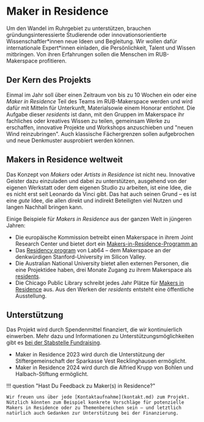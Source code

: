 # Maker in Residence

Um den Wandel im Ruhrgebiet zu unterstützen, brauchen gründungsinteressierte Studierende oder innovationsorientierte Wissenschaftler\*innen neue Ideen und Begleitung. Wir wollen dafür internationale Expert\*innen einladen, die Persönlichkeit, Talent und Wissen mitbringen. Von ihren Erfahrungen sollen die Menschen im RUB-Makerspace profitieren.

## Der Kern des Projekts

Einmal im Jahr soll über einen Zeitraum von bis zu 10 Wochen ein oder eine *Maker in Residence* Teil des Teams im RUB-Makerspace werden und wird dafür mit Mitteln für Unterkunft, Materialsowie einem Honorar entlohnt. Die Aufgabe dieser *residents* ist dann, mit den Gruppen im Makerspace ihr fachliches oder kreatives Wissen zu teilen, gemeinsam Werke zu erschaffen, innovative Projekte und Workshops anzuschieben und "neuen Wind reinzubringen". Auch klassische Fächergrenzen sollen aufgebrochen und neue Denkmuster ausprobiert werden können. 


## Makers in  Residence weltweit

Das Konzept von *Makers* oder *Artists in Residence* ist nicht neu. Innovative Geister dazu einzuladen und dabei zu unterstützen, ausgehend von der eigenen Werkstatt oder dem eigenen Studio zu arbeiten, ist eine Idee, die es nicht erst seit Leonardo da Vinci gibt. Das hat auch seinen Grund – es ist eine *gute* Idee, die allen direkt und indirekt Beteiligten viel Nutzen und langen Nachhall bringen kann. 

Einige Beispiele für *Makers in Residence* aus der ganzen Welt in jüngeren Jahren: 

- Die europäische Kommission betreibt einen Makerspace in ihrem Joint Research Center und bietet dort ein [Makers-in-Residence-Programm an](https://joint-research-centre.ec.europa.eu/jrc-makerspace/jrc-makers-residence-programme/makers-and-projects-jrc-makers-residence-edition-1_en)
- Das [Residency program](https://lab64.stanford.edu/makers-in-residence) von Lab64 – dem Makerspace an der denkwürdigen Stanford-University im Silicon Valley. 
- Die Australian National University bietet allen externen Personen, die eine Projektidee haben, drei Monate Zugang zu ihrem Makerspace als [residents](https://makerspace.anu.edu.au/page/residency.html). 
- Die Chicago Public Library schreibt jedes Jahr Plätze für [Makers in Residence](https://www.chipublib.org/news/2022-makers-in-residence/) aus. Aus den Werken der *residents* entsteht eine öffentliche Ausstellung.  

## Unterstützung

Das Projekt wird durch Spendenmittel finanziert, die wir kontinuierlich einwerben. Mehr dazu und Informationen zu Unterstützungsmöglichkeiten gibt es [bei der Stabstelle Fundraising](https://uni.ruhr-uni-bochum.de/de/makers-residence). 


- Maker in Residence 2023 wird durch die Unterstützung der Stiftergemeinschaft der Sparkasse Vest Recklinghausen ermöglicht. 
- Maker in Residence 2024 wird durch die Alfried Krupp von Bohlen und Halbach-Stiftung ermöglicht.

!!! question "Hast Du Feedback zu Maker(s) in Residence?"
	
	Wir freuen uns über jede [Kontaktaufnahme](kontakt.md) zum Projekt. Nützlich könnten zum Beispiel konkrete Vorschläge für potenzielle Makers in Residence oder zu Themenbereichen sein – und letztlich natürlich auch Gedanken zur Unterstützung bei der Finanzierung.